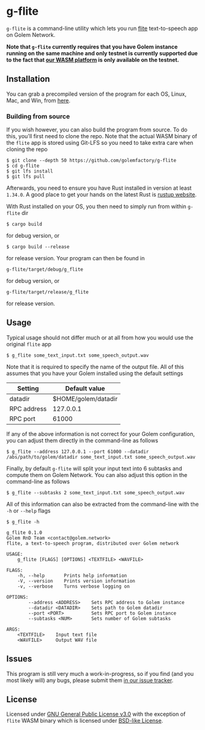# g-flite
`g-flite` is a command-line utility which lets you run [flite](http://www.festvox.org/flite/)
text-to-speech app on Golem Network.

__Note that `g-flite` currently requires that you have Golem instance running on the same machine
and only testnet is currently supported due to the fact that
[our WASM platform](https://github.com/golemfactory/sp-wasm) is only available on the testnet.__

## Installation
You can grab a precompiled version of the program for each OS, Linux, Mac, and Win, from
[here](https://github.com/golemfactory/g-flite/releases).

### Building from source
If you wish however, you can also build the program from source. To do this, you'll first need
to clone the repo. Note that the actual WASM binary of the `flite` app is stored using Git-LFS
so you need to take extra care when cloning the repo

```
$ git clone --depth 50 https://github.com/golemfactory/g-flite
$ cd g-flite
$ git lfs install
$ git lfs pull
```

Afterwards, you need to ensure you have Rust installed in version at least `1.34.0`. A good place
to get your hands on the latest Rust is [rustup website](https://rustup.rs/).

With Rust installed on your OS, you then need to simply run from within `g-flite` dir

```
$ cargo build
```

for debug version, or

```
$ cargo build --release
```

for release version. Your program can then be found in

```
g-flite/target/debug/g_flite
```

for debug version, or

```
g-flite/target/release/g_flite
```

for release version.

## Usage
Typical usage should not differ much or at all from how you would use the original `flite` app

```
$ g_flite some_text_input.txt some_speech_output.wav
```

Note that it is required to specify the name of the output file. All of this assumes that you
have your Golem installed using the default settings

| Setting     | Default value       |
| ----------- | ------------------- |
| datadir     | $HOME/golem/datadir |
| RPC address | 127.0.0.1           |
| RPC port    | 61000               |

If any of the above information is not correct for your Golem configuration, you can
adjust them directly in the command-line as follows

```
$ g_flite --address 127.0.0.1 --port 61000 --datadir /abs/path/to/golem/datadir some_text_input.txt some_speech_output.wav
```

Finally, by default `g-flite` will split your input text into 6 subtasks and compute them
on Golem Network. You can also adjust this option in the command-line as follows

```
$ g_flite --subtasks 2 some_text_input.txt some_speech_output.wav
```

All of this information can also be extracted from the command-line with the `-h` or `--help` flags

```
$ g_flite -h

g_flite 0.1.0
Golem RnD Team <contact@golem.network>
flite, a text-to-speech program, distributed over Golem network

USAGE:
    g_flite [FLAGS] [OPTIONS] <TEXTFILE> <WAVFILE>

FLAGS:
    -h, --help       Prints help information
    -V, --version    Prints version information
    -v, --verbose    Turns verbose logging on

OPTIONS:
        --address <ADDRESS>    Sets RPC address to Golem instance
        --datadir <DATADIR>    Sets path to Golem datadir
        --port <PORT>          Sets RPC port to Golem instance
        --subtasks <NUM>       Sets number of Golem subtasks

ARGS:
    <TEXTFILE>    Input text file
    <WAVFILE>     Output WAV file
```

## Issues
This program is still very much a work-in-progress, so if you find (and you most likely will) any bugs,
please submit them [in our issue tracker](https://github.com/golemfactory/g-flite/issues/new).

## License
Licensed under [GNU General Public License v3.0](LICENSE) with the exception of `flite` WASM binary
which is licensed under [BSD-like License](LICENSE.flite).